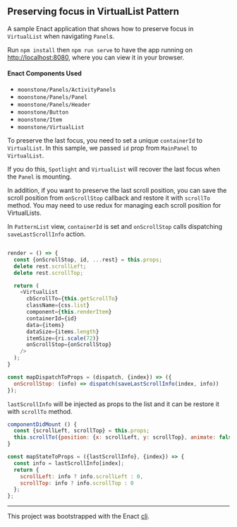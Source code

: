 ## Preserving focus in VirtualList Pattern

A sample Enact application that shows how to preserve focus in `VirtualList` when navigating `Panel`s.

Run `npm install` then `npm run serve` to have the app running on [http://localhost:8080](http://localhost:8080), where you can view it in your browser.

#### Enact Components Used
- `moonstone/Panels/ActivityPanels`
- `moonstone/Panels/Panel`
- `moonstone/Panels/Header`
- `moonstone/Button`
- `moonstone/Item`
- `moonstone/VirtualList`

To preserve the last focus, you need to set a unique `containerId` to `VirtualList`.
In this sample, we passed `id` prop from `MainPanel` to `VirtualList`.

If you do this, `Spotlight` and `VirtualList` will recover the last focus when the `Panel` is mounting.

In addition, if you want to preserve the last scroll position, you can save the scroll position from `onScrollStop` callback and restore it with `scrollTo` method.
You may need to use redux for managing each scroll position for VirtualLists.

In `PatternList` view, `containerId` is set and `onScrollStop` calls dispatching `saveLastScrollInfo` action.
```javascript

render = () => {
  const {onScrollStop, id, ...rest} = this.props;
  delete rest.scrollLeft;
  delete rest.scrollTop;

  return (
    <VirtualList
      cbScrollTo={this.getScrollTo}
      className={css.list}
      component={this.renderItem}
      containerId={id}
      data={items}
      dataSize={items.length}
      itemSize={ri.scale(72)}
      onScrollStop={onScrollStop}
    />
  );
}

const mapDispatchToProps = (dispatch, {index}) => ({
  onScrollStop: (info) => dispatch(saveLastScrollInfo(index, info))
});

```

`lastScrollInfo` will be injected as props to the list and it can be restore it with `scrollTo` method.

```javascript
componentDidMount () {
  const {scrollLeft, scrollTop} = this.props;
  this.scrollTo({position: {x: scrollLeft, y: scrollTop}, animate: false});
}

const mapStateToProps = ({lastScrollInfo}, {index}) => {
  const info = lastScrollInfo[index];
  return {
    scrollLeft: info ? info.scrollLeft : 0,
    scrollTop: info ? info.scrollTop : 0
  };
};

```

---

This project was bootstrapped with the Enact [cli](https://github.com/enactjs/cli).
